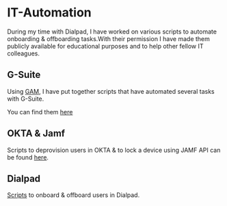 # IT-Automation

During my time with Dialpad, I have worked on various scripts to automate onboarding & offboarding tasks.With their permission I have made them publicly available for educational purposes and to help other fellow IT colleagues.

## G-Suite

Using [GAM](https://github.com/taers232c/GAMADV-XTD3), I have put together scripts that have automated several tasks with G-Suite.

You can find them [here](https://github.com/deepanudaiyar/G-Suite)

## OKTA & Jamf

Scripts to deprovision users in OKTA & to lock a device using JAMF API can be found [here](https://github.com/deepanudaiyar/Misc).

## Dialpad

[Scripts](https://github.com/deepanudaiyar/Dialpad) to onboard & offboard users in Dialpad.

